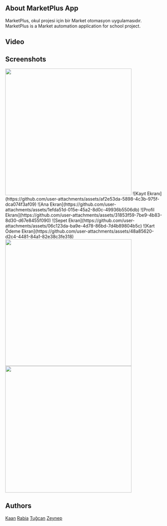 ## About MarketPlus App
MarketPlus, okul projesi için bir Market otomasyon uygulamasıdır.
MarketPlus is a Market automation application for school project.
## Video

## Screenshots
<img src="/images/LoginScreen.png" width="400"/>
![Kayıt Ekranı](https://github.com/user-attachments/assets/af2e53da-5898-4c3b-975f-dca074f3af09)
![Ana Ekran](https://github.com/user-attachments/assets/1efda51d-015e-45a2-8d0c-49936b5506db)
![Profil Ekranı](https://github.com/user-attachments/assets/31853f59-7be9-4b83-8d30-d67e8455f090)
![Sepet Ekran](https://github.com/user-attachments/assets/06c123da-ba9e-4d78-86bd-7d4b89804b5c)
![Kart Ödeme Ekran](https://github.com/user-attachments/assets/48a85620-d2c4-4481-84a1-82e38c3fe318)
<img src="/images/IadeScreen.png" width="400"/>
<img src="/images/KargoTakipScreen.png" width="400"/>

## Authors

[Kaan](https://github.com/Pessimist58) 
[Rabia](https://github.com/rabi4nur) 
[Tuğcan](https://github.com/tugcansluu) 
[Zeynep](https://github.com/zeynephazndr) 

